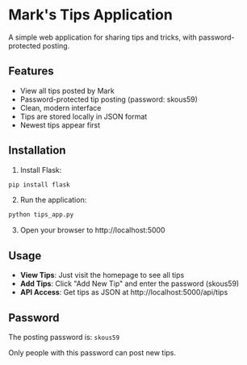 # Mark's Tips Application

A simple web application for sharing tips and tricks, with password-protected posting.

## Features

- View all tips posted by Mark
- Password-protected tip posting (password: skous59)
- Clean, modern interface
- Tips are stored locally in JSON format
- Newest tips appear first

## Installation

1. Install Flask:
```bash
pip install flask
```

2. Run the application:
```bash
python tips_app.py
```

3. Open your browser to http://localhost:5000

## Usage

- **View Tips**: Just visit the homepage to see all tips
- **Add Tips**: Click "Add New Tip" and enter the password (skous59)
- **API Access**: Get tips as JSON at http://localhost:5000/api/tips

## Password

The posting password is: `skous59`

Only people with this password can post new tips.